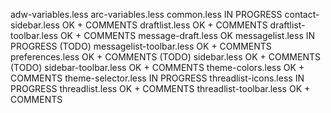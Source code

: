 adw-variables.less
arc-variables.less
common.less						IN PROGRESS
contact-sidebar.less			OK + COMMENTS
draftlist.less					OK + COMMENTS
draftlist-toolbar.less			OK + COMMENTS
message-draft.less				OK
messagelist.less				IN PROGRESS (TODO)
messagelist-toolbar.less		OK + COMMENTS
preferences.less				OK + COMMENTS (TODO)
sidebar.less					OK + COMMENTS (TODO)
sidebar-toolbar.less			OK + COMMENTS
theme-colors.less				OK + COMMENTS
theme-selector.less				IN PROGRESS
threadlist-icons.less			IN PROGRESS
threadlist.less					OK + COMMENTS
threadlist-toolbar.less			OK + COMMENTS
